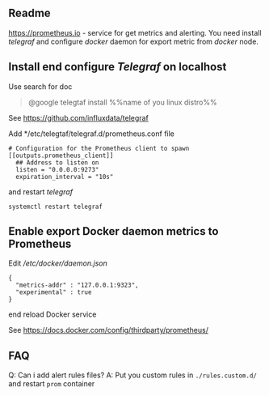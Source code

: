 Readme
----
https://prometheus.io - service for get metrics and alerting.
You need install *telegraf* and configure *docker* daemon for export metric 
from *docker* node. 

Install end configure *Telegraf* on localhost
------
Use search for doc

>  @google telegtaf install %%name of you linux distro%%

See https://github.com/influxdata/telegraf

Add */etc/telegtaf/telegraf.d/prometheus.conf file
```
# Configuration for the Prometheus client to spawn
[[outputs.prometheus_client]]
  ## Address to listen on
  listen = "0.0.0.0:9273"
  expiration_interval = "10s"
```
and restart *telegraf*
```
systemctl restart telegraf
```

Enable export Docker daemon metrics to Prometheus
------

Edit */etc/docker/daemon.json*
```
{
  "metrics-addr" : "127.0.0.1:9323",
  "experimental" : true
}
```
end reload Docker service

See https://docs.docker.com/config/thirdparty/prometheus/

FAQ
----
Q: Can i add alert rules files?
A: Put you custom rules in `./rules.custom.d/` and restart `prom` container 
